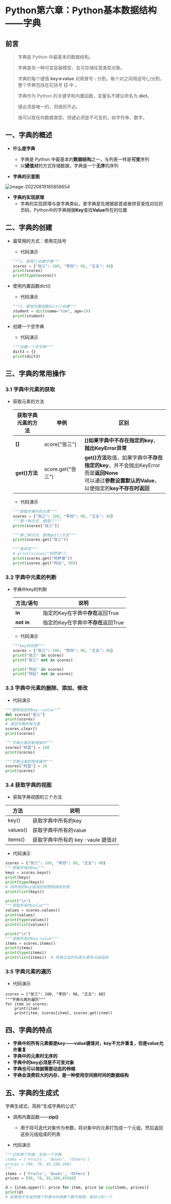 # Python第六章：Python基本数据结构——字典

## 前言

> 字典是 Python 中最基本的数据结构。
>
> 字典是另一种可变容器模型，且可存储任意类型对象。
>
> 字典的每个键值 **key=>value** 对用冒号 **:** 分割，每个对之间用逗号(**,**)分割，整个字典包括在花括号 **{}** 中 。
>
> 字典作为 Python 的关键字和内置函数，变量名不建议命名为 **dict**。
>
> 键必须是唯一的，但值则不必。
>
> 值可以取任何数据类型，但键必须是不可变的，如字符串，数字。

## 一、字典的概述

- **什么是字典**
  - 字典是 Python 中最基本的**数据结构**之一，与列表一样是**可变**序列
  - 以**键值对**的方式存储数据，字典是一个**无序**的序列

- **字典的示意图**

![image-20220819185856654](https://lskypro-1309218011.cos.ap-shanghai.myqcloud.com/2022/08/19/62ff6cf92f875.png)

- **字典的实现原理**
  - 字典的实现原理与查字典类似，查字典是先根据部首或者拼音查找对应的页码，Python中的字典根据**Key**查找**Value**所在的位置


## 二、字典的创建

- 最常用的方式：使用花括号

  - 代码演示

  ```python
  """1、使用{}创建字典"""
  scores = {"张三": 100, "李四": 98, "王五": 88}
  print(scores)
  print(type(scores))
  ```

- 使用内置函数dict()

  - 代码演示

  ```python
  """2、使用内置函数dict()创建"""
  student = dict(name="tom", age=19)
  print(student)
  ```

- 创建一个空字典

  - 代码演示

  ```python
  """创建一个空字典"""
  dict3 = {}
  print(dict3)
  ```

## 三、字典的常用操作

### 3.1 字典中元素的获取

- 获取元素的方法

  | 获取字典元素的方法 | 举例              | 区别                                                         |
  | ------------------ | ----------------- | ------------------------------------------------------------ |
  | **[]**             | score["张三"]     | **[]**如果字典中**不存在指定的key**，**抛出KeyError异常**    |
  | **get()方法**      | score.get("张三") | **get()方法**取值，如果字典中**不存在指定的key**，并不会抛出KeyError而是**返回None**<br />可以通过**参数设置默认的Value**，以便指定的**key不存在时返回** |

  - 代码演示

  ```python
  """获取字典中的元素"""
  scores = {"张三": 100, "李四": 98, "王五": 88}
  """第一种方式，使用[]"""
  print(scores["张三"])
  
  """第二种方式，使用get()方法"""
  print(scores.get("张三"))
  
  """差异性"""
  # print(scores["阿萨德"])
  print(scores.get("阿萨德"))
  print(scores.get("阿达", 99))
  ```

### 3.2 字典中元素的判断

- 字典中key的判断

  | 方法/语句  | 说明                                |
  | ---------- | ----------------------------------- |
  | **in**     | 指定的Key在字典中**存在**返回True   |
  | **not in** | 指定的Key在字典中**不存在**返回True |

  - 代码演示

  ```python
  """key的判断"""
  scores = {"张三": 100, "李四": 98, "王五": 88}
  print("张三" in scores)
  print("张三" not in scores)
  
  print("阿达" in scores)
  print("阿达" not in scores)
  ```

### 3.3 字典中元素的删除、添加、修改

- 代码演示

```python
"""删除指定的key——value"""
del scores["张三"]
print(scores)
# 清空字典所有元素
scores.clear()
print(scores)

"""字典元素的新增操作"""
scores["柯蓝"] = 100
print(scores)

"""字典元素的修改操作"""
scores["柯蓝"] = 10
print(scores)
```

### 3.4 获取字典的视图

- 获取字典视图的三个方法

| 方法     | 说明                                |
| -------- | ----------------------------------- |
| key()    | 获取字典中所有的key                 |
| values() | 获取字典中所有的value               |
| items()  | 获取字典中所有的 key : vaule 键值对 |

- 代码演示

```python
scores = {"张三": 100, "李四": 98, "王五": 88}
"""获取所有的key"""
keys = scores.keys()
print(keys)
print(type(keys))
# 将所有的key组成的视图转换成列表
print(list(keys))

print("\n")
"""获取所有的value"""
values = scores.values()
print(values)
print(type(values))
print(list(values))

print("\n")
"""获取所有的key-value"""
items = scores.items()
print(items)
print(type(items))
print(list(items))  # 转换之后的列表元素有元组组成
```

### 3.5 字典元素的遍历

- 代码演示

```
scores = {"张三": 100, "李四": 98, "王五": 88}
"""字典元素的遍历"""
for item in scores:
    print(item)
    print(item, scores[item], scores.get(item))
```

## 四、字典的特点

- **字典中的所有元素都是key——value键值对，key不允许重复，但是value允许重复**
- **字典中的元素时无序的**
- **字典中的key必须是不可变对象**
- **字典也可以根据需要动态的伸缩**
- **字典会浪费较大的内存，是一种使用空间换时间的数据结构**

## 五、字典的生成式

字典生成式，简称“生成字典的公式“

- 调用内置函数——**zip()**
  - 用于将可迭代对象作为参数，将对象中的元素打包成一个元组，然后返回这些元组组成的列表

- 代码演示

```python
"""已知两个列表，生成一个字典
items = ['Fruits', 'Books', 'Others']
prices = [96, 78, 85,100,200]
"""
items = ['Fruits', 'Books', 'Others']
prices = [96, 78, 85,100,45566]

d = {item.upper(): price for item, price in zip(items, prices)}
print(d)
# 如果用于生成的两个列表中的参数个数不相等，取较小的一个
```

